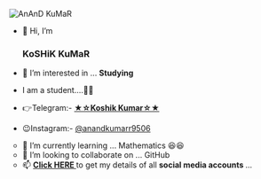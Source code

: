 ![AnAnD KuMaR](https://telegra.ph/file/4c3f4c1b8371f0e6d5d88.jpg)
- 👋 Hi, I’m <h3> KoSHiK KuMaR </h3>

- 👀 I’m interested in ... <b> Studying </b>

- I am a student....👨‍🎓

- 👉Telegram:- <a href=https://telegram.dog/Anand_Kumar_AK> <b> ★☆Koshik Kumar☆★ </b> </a>

- 😉Instagram:- <a href=https://instagram.com/anandkumarr9506> @anandkumarr9506 </a>

<ul type="circle">
<li>🌱 I’m currently learning ... Mathematics 😆😆</li>
<li>💞️ I’m looking to collaborate on ... GitHub</li>
<li>📫 <b> <A href=https://telegra.ph/My-InFO-07-31> Click HERE </a> </b> to get my details of all <b> social media accounts </b> ...</li>
</ul>
<!---
Anand-AK-edx17/Anand-AK-edx17 is a ✨ special ✨ repository because its `README.md` (this file) appears on your GitHub profile.
You can click the Preview link to take a look at your changes.
--->
